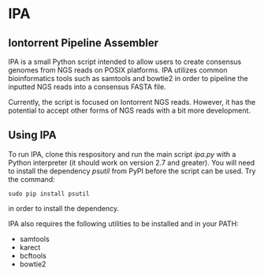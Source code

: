 IPA
===

Iontorrent Pipeline Assembler
-----------------------------

IPA is a small Python script intended to allow users to create consensus genomes from NGS reads on POSIX platforms. IPA utilizes common bioinformatics tools such as samtools and bowtie2 in order to pipeline the inputted NGS reads into a consensus FASTA file.

Currently, the script is focused on Iontorrent NGS reads. However, it has the potential to accept other forms of NGS reads
with a bit more development.

Using IPA
---------

To run IPA, clone this respository and run the main script *ipa.py* with a Python interpreter 
(it should work on version 2.7 and greater). You will need to install the dependency *psutil* from 
PyPI before the script can be used. Try the command:

    sudo pip install psutil
  
in order to install the dependency.

IPA also requires the following utilities to be installed and in your PATH:

* samtools
* karect
* bcftools
* bowtie2
